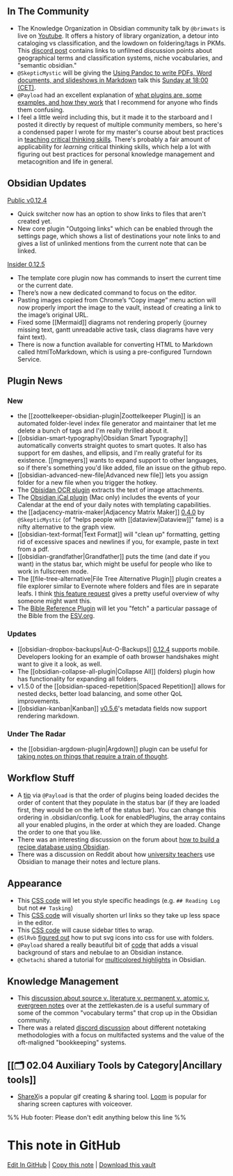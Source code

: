 ## In The Community

- The Knowledge Organization in Obsidian community talk by `@brimwats` is live on [Youtube](https://www.youtube.com/watch?v=jMJbVUUi34I). It offers a history of library organization, a detour into cataloging vs classification, and the lowdown on foldering/tags in PKMs. This [discord post](https://discord.com/channels/686053708261228577/694233507500916796/852555393741750272) contains links to unfilmed discussion points about geographical terms and classification systems, niche vocabularies, and "semantic obsidian."
- `@SkepticMystic` will be giving the [Using Pandoc to write PDFs, Word documents, and slideshows in Markdown](https://forum.obsidian.md/t/using-pandoc-to-keep-your-workflow-inside-obsidian-community-talk-by-skepticmystic/) talk this [Sunday at 18:00 (CET)](https://share.clickup.com/c/h/4gdf2-36/5b21a6f8588e5c6).
- `@Payload` had an excellent explanation of [what plugins are, some examples, and how they work](https://discord.com/channels/686053708261228577/707816848615407697/851695771178762240) that I recommend for anyone who finds them confusing.
- I feel a little weird including this, but it made it to the starboard and I posted it directly by request of multiple community members, so here's a condensed paper I wrote for my master's course about best practices in [teaching critical thinking skills](https://eleanorkonik.com/difficulties-teaching-critical-thinking/). There's probably a fair amount of applicability for _learning_ critical thinking skills, which help a lot with figuring out best practices for personal knowledge management and metacognition and life in general.

## Obsidian Updates

[Public v0.12.4](https://forum.obsidian.md/t/obsidian-release-v0-12-4/18764)

- Quick switcher now has an option to show links to files that aren't created yet.
- New core plugin "Outgoing links" which can be enabled through the settings page, which shows a list of destinations your note links to and gives a list of unlinked mentions from the current note that can be linked.

[Insider 0.12.5](https://forum.obsidian.md/t/obsidian-release-v0-12-5-insider-build/19374)

- The template core plugin now has commands to insert the current time or the current date.
- There’s now a new dedicated command to focus on the editor.
- Pasting images copied from Chrome’s “Copy image” menu action will now properly import the image to the vault, instead of creating a link to the image’s original URL.
- Fixed some [[Mermaid]] diagrams not rendering properly (journey missing text, gantt unreadable active task, class diagrams have very faint text).
- There is now a function available for converting HTML to Markdown called htmlToMarkdown, which is using a pre-configured Turndown Service.

## Plugin News

### New

- the [[zoottelkeeper-obsidian-plugin|Zoottelkeeper Plugin]] is an automated folder-level index file generator and maintainer that let me delete a bunch of tags and I'm really thrilled about it.
- [[obsidian-smart-typography|Obsidian Smart Typography]] automatically converts straight quotes to smart quotes. It also has support for em dashes, and ellipsis, and I'm really grateful for its existence. [[mgmeyers]] wants to expand support to other languages, so if there's something you'd like added, file an issue on the github repo.
- [[obsidian-advanced-new-file|Advanced new file]] lets you assign folder for a new file when you trigger the hotkey.
- The [Obisidan OCR plugin](https://github.com/schlundd/obsidian-ocr-plugin) extracts the text of image attachments.
- The [Obsidian iCal plugin](https://github.com/mdelobelle/obsidian-ical/tree/master) (Mac only) includes the events of your Calendar at the end of your daily notes with templating capabilities.
- the [[adjacency-matrix-maker|Adjacency Matrix Maker]] [0.4.0](https://github.com/SkepticMystic/adjacency-matrix-maker/releases/tag/0.4.0) by `@SkepticMystic` (of "helps people with [[dataview|Dataview]]" fame) is a nifty alternative to the graph view.
- [[obsidian-text-format|Text Format]] will "clean up" formatting, getting rid of excessive spaces and newlines if you, for example, paste in text from a pdf.
- [[obsidian-grandfather|Grandfather]] puts the time (and date if you want) in the status bar, which might be useful for people who like to work in fullscreen mode.
- The [[file-tree-alternative|File Tree Alternative Plugin]] plugin creates a file explorer similar to Evernote where folders and files are in separate leafs. I think [this feature request](https://forum.obsidian.md/t/split-view-of-the-file-pane/19555) gives a pretty useful overview of why someone might want this.
- The [Bible Reference Plugin](https://forum.obsidian.md/t/new-plugin-bible-reference-plugin-alpha/19532) will let you "fetch" a particular passage of the Bible from the [ESV.org](https://www.esv.org/).

### Updates

- [[obsidian-dropbox-backups|Aut-O-Backups]] [0.12.4](https://github.com/ryanpcmcquen/obsidian-dropbox-backups) supports mobile. Developers looking for an example of oath browser handshakes might want to give it a look, as well.
- The [[obsidian-collapse-all-plugin|Collapse All]] (folders) plugin how has functionality for expanding all folders.
- v1.5.0 of the [[obsidian-spaced-repetition|Spaced Repetition]] allows for nested decks, better load balancing, and some other QoL improvements.
- [[obsidian-kanban|Kanban]] [v0.5.6](https://github.com/mgmeyers/obsidian-kanban/discussions/177)'s metadata fields now support rendering markdown.

### Under The Radar

- the [[obsidian-argdown-plugin|Argdown]] plugin can be useful for [taking notes on things that require a train of thought](https://forum.obsidian.md/t/taking-notes-on-information-that-requires-a-chain-of-thought/19531).

## Workflow Stuff

- A [tip](http://discordapp.com/channels/686053708261228577/707816848615407697/852793134479835146) via `@Payload` is that the order of plugins being loaded decides the order of content that they populate in the status bar (if they are loaded first, they would be on the left of the status bar). You can change this ordering in .obsidian/config. Look for enabledPlugins, the array contains all your enabled plugins, in the order at which they are loaded. Change the order to one that you like.
- There was an interesting discussion on the forum about [how to build a recipe database using Obsidian](https://forum.obsidian.md/t/help-howto-build-recipe-database-in-obsidian-complex/19548/4).
- There was a discussion on Reddit about how [university teachers](https://www.reddit.com/r/ObsidianMD/comments/nx9ayz/any_teachers_out_there_using_obsidian/) use Obsidian to manage their notes and lecture plans.

## Appearance

- This [CSS code](http://discordapp.com/channels/686053708261228577/702656734631821413/850509685110210580) will let you style specific headings (e.g. `## Reading Log` but not `## Tasking`)
- This [CSS code](http://discordapp.com/channels/686053708261228577/702656734631821413/851588418487975966) will visually shorten url links so they take up less space in the editor.
- This [CSS code](https://forum.obsidian.md/t/soft-wrap-file-name-in-sidebar/2369) will cause sidebar titles to wrap.
- `@SlRvb` [figured out](https://discord.com/channels/686053708261228577/771575014382108672/850791937371537458) how to put svg icons into css for use with folders.
- `@Payload` shared a really beautiful bit of [code](https://discord.com/channels/686053708261228577/702656734631821413/851474397238788146) that adds a visual background of stars and nebulae to an Obsidian instance.
- `@Chetachi` shared a tutorial for [multicolored highlights](https://www.reddit.com/r/ObsidianMD/comments/nu0olr/multicolored_highlighting_in_obsidian/) in Obsidian.

## Knowledge Management

- This [discussion about source v. literature v. permanent v. atomic v. evergreen notes](https://forum.zettelkasten.de/discussion/1582/what-are-source-notes-literature-notes-permanent-notes-atomic-and-evergreen-notes) over at the zettlekasten.de is a useful summary of some of the common "vocabulary terms" that crop up in the Obsidian community.
- There was a related [discord discussion](https://discord.com/channels/686053708261228577/710585052769157141/852673138843189258) about different notetaking methodologies with a focus on multifacted systems and the value of the oft-maligned "bookkeeping" systems.

## [[🗂️ 02.04 Auxiliary Tools by Category|Ancillary tools]]

- [ShareX](https://getsharex.com/)is a popular gif creating & sharing tool. [Loom](https://www.loom.com/) is popular for sharing screen captures with voiceover.

%% Hub footer: Please don't edit anything below this line %%

# This note in GitHub

<span class="git-footer">[Edit In GitHub](https://github.dev/obsidian-community/obsidian-hub/blob/main/01%20-%20Community/Obsidian%20Roundup/2021.06.12.md "git-hub-edit-note") | [Copy this note](https://raw.githubusercontent.com/obsidian-community/obsidian-hub/main/01%20-%20Community/Obsidian%20Roundup/2021.06.12.md "git-hub-copy-note") | [Download this vault](https://github.com/obsidian-community/obsidian-hub/archive/refs/heads/main.zip "git-hub-download-vault") </span>
